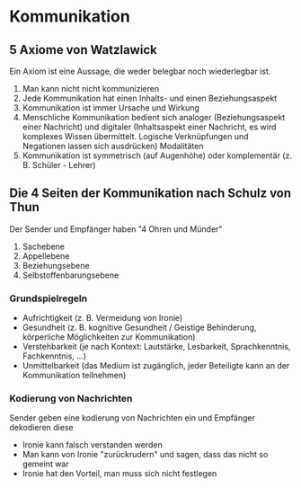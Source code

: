 # Kommunikation

## 5 Axiome von Watzlawick

Ein Axiom ist eine Aussage, die weder belegbar noch wiederlegbar ist.

1. Man kann nicht nicht kommunizieren
2. Jede Kommunikation hat einen Inhalts- und einen Beziehungsaspekt
3. Kommunikation ist immer Ursache und Wirkung
4. Menschliche Kommunikation bedient sich analoger (Beziehungsaspekt einer Nachricht) und digitaler (Inhaltsaspekt einer Nachricht, es wird komplexes Wissen übermittelt. Logische Verknüpfungen und Negationen lassen sich ausdrücken) Modalitäten
5. Kommunikation ist symmetrisch (auf Augenhöhe) oder komplementär (z. B. Schüler - Lehrer)

## Die 4 Seiten der Kommunikation nach Schulz von Thun

Der Sender und Empfänger haben "4 Ohren und Münder"

1. Sachebene
2. Appellebene
3. Beziehungsebene
4. Selbstoffenbarungsebene

### Grundspielregeln

- Aufrichtigkeit (z. B. Vermeidung von Ironie)
- Gesundheit (z. B. kognitive Gesundheit / Geistige Behinderung, körperliche Möglichkeiten zur Kommunikation)
- Verstehbarkeit (je nach Kontext: Lautstärke, Lesbarkeit, Sprachkenntnis, Fachkenntnis, ...)
- Unmittelbarkeit (das Medium ist zugänglich, jeder Beteiligte kann an der Kommunikation teilnehmen)

### Kodierung von Nachrichten

Sender geben eine kodierung von Nachrichten ein und Empfänger dekodieren diese

- Ironie kann falsch verstanden werden
- Man kann von Ironie "zurückrudern" und sagen, dass das nicht so gemeint war
- Ironie hat den Vorteil, man muss sich nicht festlegen
